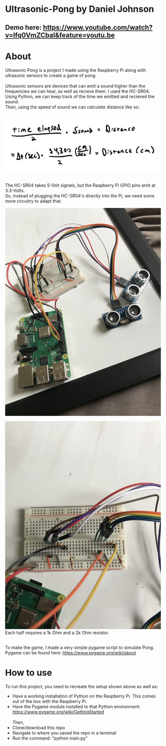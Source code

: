 # Ultrasonic-Pong by Daniel Johnson

## Demo here: https://www.youtube.com/watch?v=lfq0VmZCbaI&feature=youtu.be

# About
Ultrasonic Pong is a project I made using the Raspberry Pi along with ultrasonic sensors to create a game of pong.<br><br>
Ultrasonic sensors are devices that can emit a sound higher than the frequencies we can hear, as well as recieve them. I used the HC-SR04.<br>
Using Python, we can keep track of the time we emitted and recieved the sound.<br>
Then, using the speed of sound we can calculate distance like so:<br><br>

![Image of equation](https://github.com/DanielRJohnson/Ultrasonic-Pong/blob/master/photos/equation.png)<br><br>

The HC-SR04 takes 5-Volt signals, but the Raspberry Pi GPIO pins emit at 3.3-Volts.<br>
So, instead of plugging the HC-SR04's directly into the Pi, we need some more circuitry to adapt that.<br>

![Image of full setup](https://github.com/DanielRJohnson/Ultrasonic-Pong/blob/master/photos/Full-Setup.jpg)<br>

![Image of breadboard](https://github.com/DanielRJohnson/Ultrasonic-Pong/blob/master/photos/Breadboard.jpg)<br>
Each half requires a 1k Ohm and a 2k Ohm resistor.<br><br>

To make the game, I made a very simple pygame script to simulate Pong.<br>
Pygame can be found here: https://www.pygame.org/wiki/about <br>

# How to use
To run this project, you need to recreate the setup shown above as well as:<br>
* Have a working installation of Python on the Raspberry Pi. This comes out of the box with the Raspberry Pi.<br>
* Have the Pygame module installed to that Python environment. https://www.pygame.org/wiki/GettingStarted <br><br>
Then,
* Clone/download this repo
* Navigate to where you saved the repo in a terminal
* Run the command: "python main.py"
